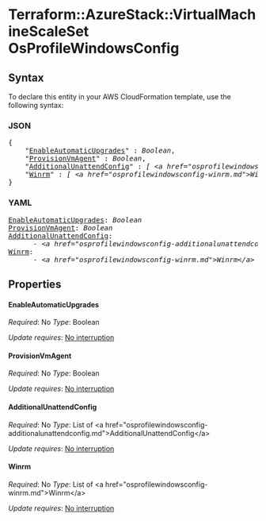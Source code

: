 # Terraform::AzureStack::VirtualMachineScaleSet OsProfileWindowsConfig

## Syntax

To declare this entity in your AWS CloudFormation template, use the following syntax:

### JSON

<pre>
{
    "<a href="#enableautomaticupgrades" title="EnableAutomaticUpgrades">EnableAutomaticUpgrades</a>" : <i>Boolean</i>,
    "<a href="#provisionvmagent" title="ProvisionVmAgent">ProvisionVmAgent</a>" : <i>Boolean</i>,
    "<a href="#additionalunattendconfig" title="AdditionalUnattendConfig">AdditionalUnattendConfig</a>" : <i>[ &lt;a href=&#34;osprofilewindowsconfig-additionalunattendconfig.md&#34;&gt;AdditionalUnattendConfig&lt;/a&gt;, ... ]</i>,
    "<a href="#winrm" title="Winrm">Winrm</a>" : <i>[ &lt;a href=&#34;osprofilewindowsconfig-winrm.md&#34;&gt;Winrm&lt;/a&gt;, ... ]</i>
}
</pre>

### YAML

<pre>
<a href="#enableautomaticupgrades" title="EnableAutomaticUpgrades">EnableAutomaticUpgrades</a>: <i>Boolean</i>
<a href="#provisionvmagent" title="ProvisionVmAgent">ProvisionVmAgent</a>: <i>Boolean</i>
<a href="#additionalunattendconfig" title="AdditionalUnattendConfig">AdditionalUnattendConfig</a>: <i>
      - &lt;a href=&#34;osprofilewindowsconfig-additionalunattendconfig.md&#34;&gt;AdditionalUnattendConfig&lt;/a&gt;</i>
<a href="#winrm" title="Winrm">Winrm</a>: <i>
      - &lt;a href=&#34;osprofilewindowsconfig-winrm.md&#34;&gt;Winrm&lt;/a&gt;</i>
</pre>

## Properties

#### EnableAutomaticUpgrades

_Required_: No
_Type_: Boolean

_Update requires_: [No interruption](https://docs.aws.amazon.com/AWSCloudFormation/latest/UserGuide/using-cfn-updating-stacks-update-behaviors.html#update-no-interrupt)

#### ProvisionVmAgent

_Required_: No
_Type_: Boolean

_Update requires_: [No interruption](https://docs.aws.amazon.com/AWSCloudFormation/latest/UserGuide/using-cfn-updating-stacks-update-behaviors.html#update-no-interrupt)

#### AdditionalUnattendConfig

_Required_: No
_Type_: List of &lt;a href=&#34;osprofilewindowsconfig-additionalunattendconfig.md&#34;&gt;AdditionalUnattendConfig&lt;/a&gt;

_Update requires_: [No interruption](https://docs.aws.amazon.com/AWSCloudFormation/latest/UserGuide/using-cfn-updating-stacks-update-behaviors.html#update-no-interrupt)

#### Winrm

_Required_: No
_Type_: List of &lt;a href=&#34;osprofilewindowsconfig-winrm.md&#34;&gt;Winrm&lt;/a&gt;

_Update requires_: [No interruption](https://docs.aws.amazon.com/AWSCloudFormation/latest/UserGuide/using-cfn-updating-stacks-update-behaviors.html#update-no-interrupt)

